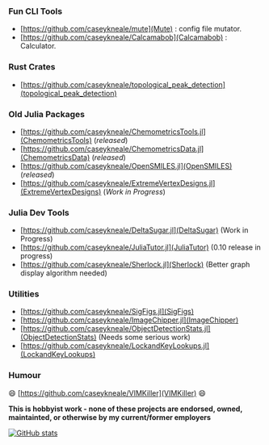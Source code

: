 ### Fun CLI Tools
 - [https://github.com/caseykneale/mute](Mute) : config file mutator.
 - [https://github.com/caseykneale/Calcamabob](Calcamabob) : Calculator.

### Rust Crates
 - [https://github.com/caseykneale/topological_peak_detection](topological_peak_detection)

### Old Julia Packages
 - [https://github.com/caseykneale/ChemometricsTools.jl](ChemometricsTools) (*released*)
 - [https://github.com/caseykneale/ChemometricsData.jl](ChemometricsData) (*released*)   
 - [https://github.com/caseykneale/OpenSMILES.jl](OpenSMILES) (*released*)
 - [https://github.com/caseykneale/ExtremeVertexDesigns.jl](ExtremeVertexDesigns) (*Work in Progress*)

### Julia Dev Tools
 - [https://github.com/caseykneale/DeltaSugar.jl](DeltaSugar) (Work in Progress)
 - [https://github.com/caseykneale/JuliaTutor.jl](JuliaTutor) (0.10 release in progress)
 - [https://github.com/caseykneale/Sherlock.jl](Sherlock) (Better graph display algorithm needed)

### Utilities
 - [https://github.com/caseykneale/SigFigs.jl](SigFigs)
 - [https://github.com/caseykneale/ImageChipper.jl](ImageChipper) 
 - [https://github.com/caseykneale/ObjectDetectionStats.jl](ObjectDetectionStats) (Needs some serious work)
 - [https://github.com/caseykneale/LockandKeyLookups.jl](LockandKeyLookups)

### Humour
😄 [https://github.com/caseykneale/VIMKiller](VIMKiller) 😄  

<!--
**caseykneale/caseykneale** is a ✨ _special_ ✨ repository because its `README.md` (this file) appears on your GitHub profile.

Here are some ideas to get you started:

- 🔭 I’m currently working on ...
- 🌱 I’m currently learning ...
- 👯 I’m looking to collaborate on ...
- 🤔 I’m looking for help with ...
- 💬 Ask me about ...
- 📫 How to reach me: ...
- 😄 Pronouns: ...
- ⚡ Fun fact: ...
-->

**This is hobbyist work - none of these projects are endorsed, owned, maintainted, or otherwise by my current/former employers**

[![GitHub stats](https://github-readme-stats.vercel.app/api?username=caseykneale)](https://github.com/anuraghazra/github-readme-stats)

